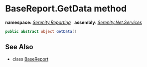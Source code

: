# BaseReport.GetData method
**namespace:** *[Serenity.Reporting](../../README.md#serenity.reporting-namespace)*   **assembly**: *[Serenity.Net.Services](../../README.md)*

```csharp
public abstract object GetData()
```

## See Also

* class [BaseReport](../BaseReport.md)